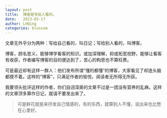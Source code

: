 ```yaml
---
layout: post
title:  博客是写给人看的。
date:   2023-05-17
author: LHQing
categories: blossom
---
```


文章无外乎分为两种：写给自己看的，叫日记；写给别人看的，叫博客。

博客，顾名思义，能够博学看客的知识。或加深理解，抑或拓宽视野，能够让看客有收获，作者编写博客的目的便达到了，苦心的构思也不算枉费。

可是最近却有这样一群人：他们发布所谓“懂的都懂”的博客，大家看见了却连头脑都摸不着。这样的“博客”，只满足作者的愉悦，阅读者无所得无所获。

我要领头批评这样的作者，你们自诩深奥的文章不过是一团没有营养的乱麻。这样的文章顶多算作日记，就请不要发出来了。

>   可是鲜花就是来抒发自己情感的，有的东西，就算别人不懂，说出来也比憋在心里好。 